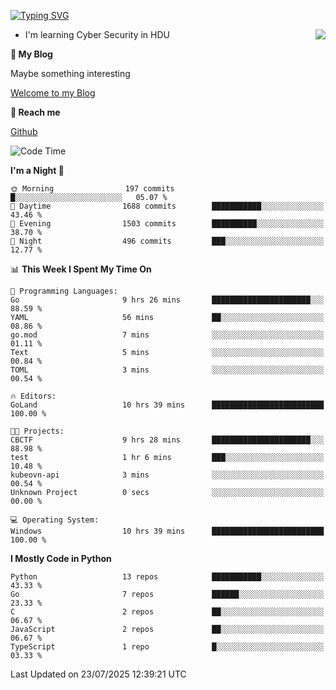 [![Typing SVG](https://readme-typing-svg.herokuapp.com?font=Fira+Code&pause=1000&random=false&width=450&height=60&lines=Hello+%F0%9F%91%8B%F0%9F%8F%BB;I'm+JBNRZ)](https://git.io/typing-svg)

<a href="#">
  <img align="right" src="https://github-readme-stats.vercel.app/api?username=JBNRZ&show_icons=true&bg_color=15,f2f7fd,E0EAFC" />
</a>

- I'm learning Cyber Security in HDU

 **🌱 My Blog**

Maybe something interesting

[Welcome to my Blog](https://jbnrz.com.cn/)

 **💬 Reach me** 

[Github](https://github.com/JBNRZ)


<!--START_SECTION:waka-->
![Code Time](http://img.shields.io/badge/Code%20Time-1%2C324%20hrs%2034%20mins-blue)

**I'm a Night 🦉** 

```text
🌞 Morning                197 commits         █░░░░░░░░░░░░░░░░░░░░░░░░   05.07 % 
🌆 Daytime                1688 commits        ███████████░░░░░░░░░░░░░░   43.46 % 
🌃 Evening                1503 commits        ██████████░░░░░░░░░░░░░░░   38.70 % 
🌙 Night                  496 commits         ███░░░░░░░░░░░░░░░░░░░░░░   12.77 % 
```


📊 **This Week I Spent My Time On** 

```text
💬 Programming Languages: 
Go                       9 hrs 26 mins       ██████████████████████░░░   88.59 % 
YAML                     56 mins             ██░░░░░░░░░░░░░░░░░░░░░░░   08.86 % 
go.mod                   7 mins              ░░░░░░░░░░░░░░░░░░░░░░░░░   01.11 % 
Text                     5 mins              ░░░░░░░░░░░░░░░░░░░░░░░░░   00.84 % 
TOML                     3 mins              ░░░░░░░░░░░░░░░░░░░░░░░░░   00.54 % 

🔥 Editors: 
GoLand                   10 hrs 39 mins      █████████████████████████   100.00 % 

🐱‍💻 Projects: 
CBCTF                    9 hrs 28 mins       ██████████████████████░░░   88.98 % 
test                     1 hr 6 mins         ███░░░░░░░░░░░░░░░░░░░░░░   10.48 % 
kubeovn-api              3 mins              ░░░░░░░░░░░░░░░░░░░░░░░░░   00.54 % 
Unknown Project          0 secs              ░░░░░░░░░░░░░░░░░░░░░░░░░   00.00 % 

💻 Operating System: 
Windows                  10 hrs 39 mins      █████████████████████████   100.00 % 
```

**I Mostly Code in Python** 

```text
Python                   13 repos            ███████████░░░░░░░░░░░░░░   43.33 % 
Go                       7 repos             ██████░░░░░░░░░░░░░░░░░░░   23.33 % 
C                        2 repos             ██░░░░░░░░░░░░░░░░░░░░░░░   06.67 % 
JavaScript               2 repos             ██░░░░░░░░░░░░░░░░░░░░░░░   06.67 % 
TypeScript               1 repo              █░░░░░░░░░░░░░░░░░░░░░░░░   03.33 % 
```




 Last Updated on 23/07/2025 12:39:21 UTC
<!--END_SECTION:waka-->
